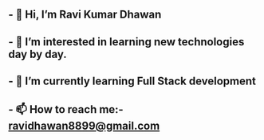 ## - 👋 Hi, I’m Ravi Kumar Dhawan
## - 👀 I’m interested in learning new technologies day by day.  
## - 🌱 I’m currently learning  Full Stack development
## - 📫 How to reach me:- ravidhawan8899@gmail.com


